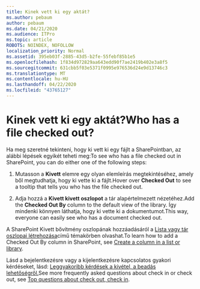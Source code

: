 ```yaml
---
title: Kinek vett ki egy aktát?
ms.author: pebaum
author: pebaum
ms.date: 04/21/2020
ms.audience: ITPro
ms.topic: article
ROBOTS: NOINDEX, NOFOLLOW
localization_priority: Normal
ms.assetid: 395eb03f-2885-43d5-b2fe-55febf85b1e5
ms.openlocfilehash: 1f834d972829aa643edd90f7ae2419b402e3a8f5
ms.sourcegitcommit: 631cbb5f03e5371f0995e976536d24e9d13746c3
ms.translationtype: MT
ms.contentlocale: hu-HU
ms.lasthandoff: 04/22/2020
ms.locfileid: "43765127"
---
```

# <a name="who-has-a-file-checked-out"></a><span data-ttu-id="7b13b-102">Kinek vett ki egy aktát?</span><span class="sxs-lookup"><span data-stu-id="7b13b-102">Who has a file checked out?</span></span>

<span data-ttu-id="7b13b-103">Ha meg szeretné tekinteni, hogy ki vett ki egy fájlt a SharePointban, az alábbi lépések egyikét teheti meg:</span><span class="sxs-lookup"><span data-stu-id="7b13b-103">To see who has a file checked out in SharePoint, you can do either one of the following steps:</span></span>
  
1. <span data-ttu-id="7b13b-104">Mutasson a **Kivett** elemre egy olyan elemleírás megtekintéséhez, amely ből megtudhatja, hogy ki vette ki a fájlt.</span><span class="sxs-lookup"><span data-stu-id="7b13b-104">Hover over **Checked Out** to see a tooltip that tells you who has the file checked out.</span></span> 
    
2. <span data-ttu-id="7b13b-105">Adja hozzá a **Kivett kivett oszlopot** a tár alapértelmezett nézetéhez.</span><span class="sxs-lookup"><span data-stu-id="7b13b-105">Add the **Checked Out By** column to the default view of the library.</span></span> <span data-ttu-id="7b13b-106">Így mindenki könnyen láthatja, hogy ki vette ki a dokumentumot.</span><span class="sxs-lookup"><span data-stu-id="7b13b-106">This way, everyone can easily see who has a document checked out.</span></span> 
    
<span data-ttu-id="7b13b-107">A SharePoint Kivett bővítmény oszlopának hozzáadásáról a [Lista vagy tár oszlopai létrehozása](https://go.microsoft.com/fwlink/?linkid=2019591)című témakörben olvashat.</span><span class="sxs-lookup"><span data-stu-id="7b13b-107">To learn how to add a Checked Out By column in SharePoint, see [Create a column in a list or library](https://go.microsoft.com/fwlink/?linkid=2019591).</span></span> 
  
<span data-ttu-id="7b13b-108">Lásd a bejelentkezésre vagy a kijelentkezésre kapcsolatos gyakori kérdéseket, lásd: [Leggyakoribb kérdések a kivétel, a beadás lehetőségről.](https://go.microsoft.com/fwlink/?linkid=2018786)</span><span class="sxs-lookup"><span data-stu-id="7b13b-108">See more frequently asked questions about check in or check out, see [Top questions about check out, check in](https://go.microsoft.com/fwlink/?linkid=2018786).</span></span>
  

